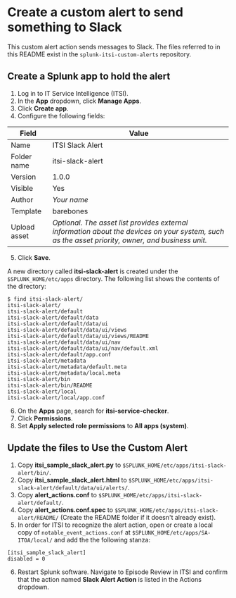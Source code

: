 # Create a custom alert to send something to Slack

This custom alert action sends messages to Slack. The files referred to in this README exist in the `splunk-itsi-custom-alerts` repository.

## Create a Splunk app to hold the alert
1. Log in to IT Service Intelligence (ITSI).
1. In the **App** dropdown, click **Manage Apps**.
1. Click **Create app**.
1. Configure the following fields:

Field | Value
------------ | -------------
Name |  ITSI Slack Alert
Folder name | itsi-slack-alert
Version | 1.0.0
Visible | Yes
Author | *Your name*
Template | barebones
Upload asset | *Optional. The asset list provides external information about the devices on your system, such as the asset priority, owner, and business unit.*
  
5. Click **Save**.

A new directory called **itsi-slack-alert**  is created under the `$SPLUNK_HOME/etc/apps` directory. The following list shows the contents of the directory:
```
$ find itsi-slack-alert/
itsi-slack-alert/
itsi-slack-alert/default
itsi-slack-alert/default/data
itsi-slack-alert/default/data/ui
itsi-slack-alert/default/data/ui/views
itsi-slack-alert/default/data/ui/views/README
itsi-slack-alert/default/data/ui/nav
itsi-slack-alert/default/data/ui/nav/default.xml
itsi-slack-alert/default/app.conf
itsi-slack-alert/metadata
itsi-slack-alert/metadata/default.meta
itsi-slack-alert/metadata/local.meta
itsi-slack-alert/bin
itsi-slack-alert/bin/README
itsi-slack-alert/local
itsi-slack-alert/local/app.conf
```
6. On the **Apps** page, search for **itsi-service-checker**.
7. Click **Permissions**.
8. Set **Apply selected role permissions** to **All apps (system)**.

## Update the files to Use the Custom Alert
1. Copy **itsi_sample_slack_alert.py** to `$SPLUNK_HOME/etc/apps/itsi-slack-alert/bin/`.
1. Copy **itsi_sample_slack_alert.html** to `$SPLUNK_HOME/etc/apps/itsi-slack-alert/default/data/ui/alerts/`.
1. Copy **alert_actions.conf** to `$SPLUNK_HOME/etc/apps/itsi-slack-alert/default/`.
1. Copy **alert_actions.conf.spec** to `$SPLUNK_HOME/etc/apps/itsi-slack-alert/README/` (Create the README folder if it doesn't already exist).
1. In order for ITSI to recognize the alert action, open or create a local copy of `notable_event_actions.conf` at `$SPLUNK_HOME/etc/apps/SA-ITOA/local/` and add the the following stanza:
```
[itsi_sample_slack_alert]
disabled = 0
```
6. Restart Splunk software. Navigate to Episode Review in ITSI and confirm that the action named **Slack Alert Action** is listed in the Actions dropdown.
